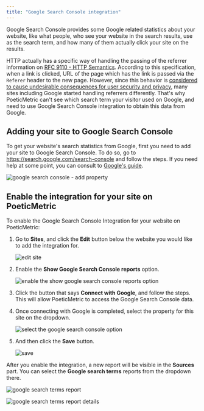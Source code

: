 ```yaml
---
title: "Google Search Console integration"
---
```


Google Search Console provides some Google related statistics about your website, like what people, who see your website in the search results, use as the search term, and how many of them actually click your site on the results.

HTTP actually has a specific way of handling the passing of the referrer information on [RFC 9110 - HTTP Semantics](https://httpwg.org/specs/rfc9110.html#field.referer). According to this specification, when a link is clicked, URL of the page which has the link is passed via the `Referer` header to the new page. However, since this behavior is [considered to cause undesirable consequences for user security and privacy](https://developer.mozilla.org/en-US/docs/Web/Security/Referer_header:_privacy_and_security_concerns), many sites including Google started handling referrers differently. That's why PoeticMetric can't see which search term your visitor used on Google, and need to use Google Search Console integration to obtain this data from Google.

## Adding your site to Google Search Console

To get your website's search statistics from Google, first you need to add your site to Google Search Console. To do so, go to https://search.google.com/search-console and follow the steps. If you need help at some point, you can consult to [Google's guide](https://support.google.com/webmasters/answer/34592).

![google search console - add property](/docs-files/websites/google-search-console-integration/google-search-console-add-property.png "Google Search Console - Add property")

## Enable the integration for your site on PoeticMetric

To enable the Google Search Console Integration for your website on PoeticMetric:

1. Go to **Sites**, and click the **Edit** button below the website you would like to add the integration for.

   ![edit site](/docs-files/websites/google-search-console-integration/edit-site.png "Edit site")

2. Enable the **Show Google Search Console reports** option.

   ![enable the show google search console reports option](/docs-files/websites/google-search-console-integration/show-google-search-console-reports.png "Enable the Show Google Search Console reports option.")

3. Click the button that says **Connect with Google**, and follow the steps. This will allow PoeticMetric to access the Google Search Console data.

4. Once connecting with Google is completed, select the property for this site on the dropdown.

   ![select the google search console option](/docs-files/websites/google-search-console-integration/select-the-google-search-console-option.png "Select the Google Search Console option")

5. And then click the **Save** button.

   ![save](/docs-files/websites/google-search-console-integration/save.png "Save")

After you enable the integration, a new report will be visible in the **Sources** part. You can select the **Google search terms** reports from the dropdown there.

![google search terms report](/docs-files/websites/google-search-console-integration/google-search-terms-report.png "Google search terms report")

![google search terms report details](/docs-files/websites/google-search-console-integration/google-search-terms-report-details.png "Google search terms report details")

